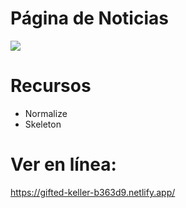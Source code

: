 # Página de Noticias
![](./BuscadorAutos.png)

# Recursos
- Normalize
- Skeleton

# Ver en línea:
https://gifted-keller-b363d9.netlify.app/
